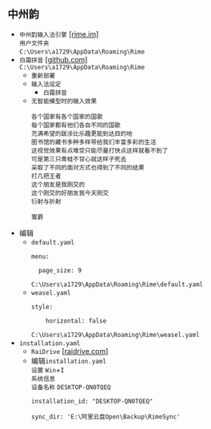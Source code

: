 ## 中州韵
* `中州韵输入法引擎` [[rime.im]](https://rime.im/)  
`用户文件夹`  
`C:\Users\a1729\AppData\Roaming\Rime`
* `白霜拼音` [[github.com]](https://github.com/gaboolic/rime-frost)  
`C:\Users\a1729\AppData\Roaming\Rime`
  * `重新部署`
  * `输入法设定`
    * `白霜拼音`
  * `无智能模型时的输入效果`
    ```
    各个国家有各个国家的国歌
    每个国家都有他们各自不同的国歌
    充满希望的跋涉比乐趣更能到达目的地
    图书馆的藏书多种多样带给我们丰富多彩的生活
    这视觉效果有点难受只能尽量打快点这样就看不到了
    可是第三只青蛙不甘心就这样子死去
    采取了不同的面对方式也得到了不同的结果
    打几把王者
    这个朋友是我刚交的
    这个刚交的好朋友我今天刚交
    衍射与折射
    ```
    ```
    鬻爵
    ```
* 编辑
  * `default.yaml`
    ```
    menu:

      page_size: 9
    ```
    `C:\Users\a1729\AppData\Roaming\Rime\default.yaml`
  * `weasel.yaml`
    ```
    style:

        horizontal: false
    ```
    `C:\Users\a1729\AppData\Roaming\Rime\weasel.yaml`
* `installation.yaml`
  * `RaiDrive` [[raidrive.com]](https://www.raidrive.com/download)
  * 编辑`installation.yaml`  
`设置` `Win`+`I`  
`系统信息`  
`设备名称` `DESKTOP-QN0TQEQ`
    ```
    installation_id: "DESKTOP-QN0TQEQ"

    sync_dir: 'E:\阿里云盘Open\Backup\RimeSync'
    ```